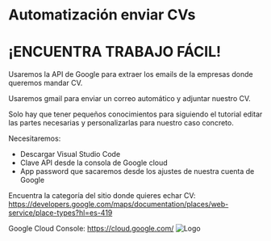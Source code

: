 
# Automatización enviar CVs
# ¡ENCUENTRA TRABAJO FÁCIL!



Usaremos la API de Google para extraer los emails de la empresas donde queremos mandar CV.

Usaremos gmail para enviar un correo automático y adjuntar nuestro CV.

Solo hay que tener pequeños conocimientos para siguiendo el tutorial editar las partes necesarias y personalizarlas para nuestro caso concreto.

Necesitaremos:
- Descargar Visual Studio Code
- Clave API desde la consola de Google cloud
- App password que sacaremos desde los ajustes de nuestra cuenta de Google

Encuentra la categoría del sitio donde quieres echar CV:
https://developers.google.com/maps/documentation/places/web-service/place-types?hl=es-419

Google Cloud Console:
https://cloud.google.com/
![Logo](https://upload.wikimedia.org/wikipedia/commons/thumb/2/2f/Google_2015_logo.svg/1200px-Google_2015_logo.svg.png)


